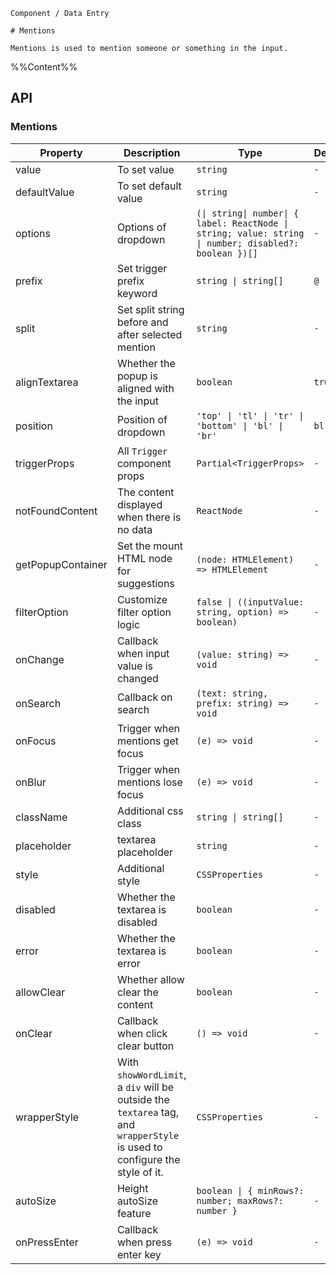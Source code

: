 `````
Component / Data Entry

# Mentions

Mentions is used to mention someone or something in the input.
`````

%%Content%%

## API

### Mentions

|Property|Description|Type|DefaultValue|Version|
|---|---|---|---|---|
|value|To set value|`string`|`-`|-|
|defaultValue|To set default value|`string`|`-`|-|
|options|Options of dropdown|`(\| string\| number\| { label: ReactNode \| string; value: string \| number; disabled?: boolean })[]`|`-`|-|
|prefix|Set trigger prefix keyword|`string \| string[]`|``@``|-|
|split|Set split string before and after selected mention|`string`|`-`|-|
|alignTextarea|Whether the popup is aligned with the input|`boolean`|`true`|-|
|position|Position of dropdown|`'top' \| 'tl' \| 'tr' \| 'bottom' \| 'bl' \| 'br'`|`bl`|-|
|triggerProps|All `Trigger` component props|`Partial<TriggerProps>`|`-`|-|
|notFoundContent|The content displayed when there is no data|`ReactNode`|`-`|-|
|getPopupContainer|Set the mount HTML node for suggestions|`(node: HTMLElement) => HTMLElement`|`-`|-|
|filterOption|Customize filter option logic|`false \| ((inputValue: string, option) => boolean)`|`-`|-|
|onChange|Callback when input value is changed|`(value: string) => void`|`-`|-|
|onSearch|Callback on search|`(text: string, prefix: string) => void`|`-`|-|
|onFocus|Trigger when mentions get focus|`(e) => void`|`-`|-|
|onBlur|Trigger when mentions lose focus|`(e) => void`|`-`|-|
|className|Additional css class|`string \| string[]`|`-`|-|
|placeholder|textarea placeholder|`string`|`-`|-|
|style|Additional style|`CSSProperties`|`-`|-|
|disabled|Whether the textarea is disabled|`boolean`|`-`|-|
|error|Whether the textarea is error|`boolean`|`-`|-|
|allowClear|Whether allow clear the content|`boolean`|`-`|2.2.0|
|onClear|Callback when click clear button|`() => void`|`-`|2.2.0|
|wrapperStyle|With `showWordLimit`, a `div` will be outside the `textarea` tag, and `wrapperStyle` is used to configure the style of it.|`CSSProperties`|`-`|-|
|autoSize|Height autoSize feature|`boolean \| { minRows?: number; maxRows?: number }`|`-`|-|
|onPressEnter|Callback when press enter key|`(e) => void`|`-`|-|

